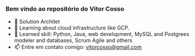 ### Bem vindo ao repositório do Vitor Cosso

- 🔭 Solution Architet
- 🌱 Learning about cloud infrastructure like GCP.
- 💬 Learned skill: Python, Java, web development, MySQL and Postgrees modeler and databases, Scrum Agile and others
- 📫 Entre em contato comigo: vitorcosso@gmail.com 
<!--
